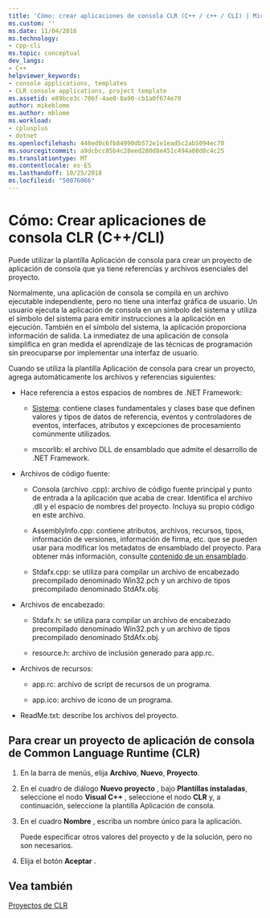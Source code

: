 ```yaml
---
title: 'Cómo: crear aplicaciones de consola CLR (C++ / c++ / CLI) | Microsoft Docs'
ms.custom: ''
ms.date: 11/04/2016
ms.technology:
- cpp-cli
ms.topic: conceptual
dev_langs:
- C++
helpviewer_keywords:
- console applications, templates
- CLR console applications, project template
ms.assetid: e89bce3c-706f-4ae0-8a90-cb1a0f674e70
author: mikeblome
ms.author: mblome
ms.workload:
- cplusplus
- dotnet
ms.openlocfilehash: 446ed0c6fb84990db572e1e1ead5c2ab5094ec70
ms.sourcegitcommit: a9dcbcc85b4c28eed280d8e451c494a00d8c4c25
ms.translationtype: MT
ms.contentlocale: es-ES
ms.lasthandoff: 10/25/2018
ms.locfileid: "50076066"
---
```

# <a name="how-to-create-clr-console-applications-ccli"></a>Cómo: Crear aplicaciones de consola CLR (C++/CLI)

Puede utilizar la plantilla Aplicación de consola para crear un proyecto de aplicación de consola que ya tiene referencias y archivos esenciales del proyecto.

Normalmente, una aplicación de consola se compila en un archivo ejecutable independiente, pero no tiene una interfaz gráfica de usuario. Un usuario ejecuta la aplicación de consola en un símbolo del sistema y utiliza el símbolo del sistema para emitir instrucciones a la aplicación en ejecución. También en el símbolo del sistema, la aplicación proporciona información de salida. La inmediatez de una aplicación de consola simplifica en gran medida el aprendizaje de las técnicas de programación sin preocuparse por implementar una interfaz de usuario.

Cuando se utiliza la plantilla Aplicación de consola para crear un proyecto, agrega automáticamente los archivos y referencias siguientes:

- Hace referencia a estos espacios de nombres de .NET Framework:

   - [Sistema](https://msdn.microsoft.com/library/system.appdomainmanager.appdomainmanager.aspx): contiene clases fundamentales y clases base que definen valores y tipos de datos de referencia, eventos y controladores de eventos, interfaces, atributos y excepciones de procesamiento comúnmente utilizados.

   - mscorlib: el archivo DLL de ensamblado que admite el desarrollo de .NET Framework.

- Archivos de código fuente:

   - Consola (archivo .cpp): archivo de código fuente principal y punto de entrada a la aplicación que acaba de crear. Identifica el archivo .dll y el espacio de nombres del proyecto. Incluya su propio código en este archivo.

   - AssemblyInfo.cpp: contiene atributos, archivos, recursos, tipos, información de versiones, información de firma, etc. que se pueden usar para modificar los metadatos de ensamblado del proyecto. Para obtener más información, consulte [contenido de un ensamblado](/dotnet/framework/app-domains/assembly-contents).

   - Stdafx.cpp: se utiliza para compilar un archivo de encabezado precompilado denominado Win32.pch y un archivo de tipos precompilado denominado StdAfx.obj.

- Archivos de encabezado:

   - Stdafx.h: se utiliza para compilar un archivo de encabezado precompilado denominado Win32.pch y un archivo de tipos precompilado denominado StdAfx.obj.

   - resource.h: archivo de inclusión generado para app.rc.

- Archivos de recursos:

   - app.rc: archivo de script de recursos de un programa.

   - app.ico: archivo de icono de un programa.

- ReadMe.txt: describe los archivos del proyecto.

## <a name="to-create-a-common-language-runtime-clr-console-app-project"></a>Para crear un proyecto de aplicación de consola de Common Language Runtime (CLR)

1. En la barra de menús, elija **Archivo**, **Nuevo**, **Proyecto**.

1. En el cuadro de diálogo **Nuevo proyecto** , bajo **Plantillas instaladas**, seleccione el nodo **Visual C++** , seleccione el nodo **CLR** y, a continuación, seleccione la plantilla Aplicación de consola.

1. En el cuadro **Nombre** , escriba un nombre único para la aplicación.

   Puede especificar otros valores del proyecto y de la solución, pero no son necesarios.

1. Elija el botón **Aceptar** .

## <a name="see-also"></a>Vea también

[Proyectos de CLR](../ide/files-created-for-clr-projects.md)

